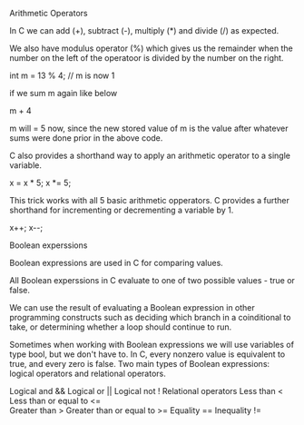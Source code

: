 Arithmetic Operators

In C we can add (+), subtract (-), multiply (*) and divide (/) as expected.

We also have modulus operator (%) which gives us the remainder when the number on the left of the operatoor is divided by the number on the right.

int m = 13 % 4; // m is now 1

if we sum m again like below 

m + 4 

m will = 5 now, since the new stored value of m is the value after whatever sums were done prior in the above code.

C also provides a shorthand way to apply an arithmetic operator to a single variable.

x = x * 5;
x *= 5;

This trick works with all 5 basic arithmetic opperators. C provides a further shorthand for incrementing or decrementing a variable by 1.

x++;
x--;

Boolean experssions

Boolean expressions are used in C for comparing values.

All Boolean experssions in C evaluate to one of two possible values - true or false.

We can use the result of evaluating a Boolean expression in other programming constructs such as deciding which branch in a coinditional to take, or determining whether a loop should continue to run.

Sometimes when working with Boolean expressions we will use variables of type bool, but we don't have to.
In C, every nonzero value is equivalent to true, and every zero is false.
Two main types of Boolean expressions: logical operators and relational operators.

Logical and && 
Logical or ||
Logical not !
Relational operators 
Less than < 
Less than or equal to <=  
Greater than >
Greater than or equal to >=
Equality ==
Inequality !=

